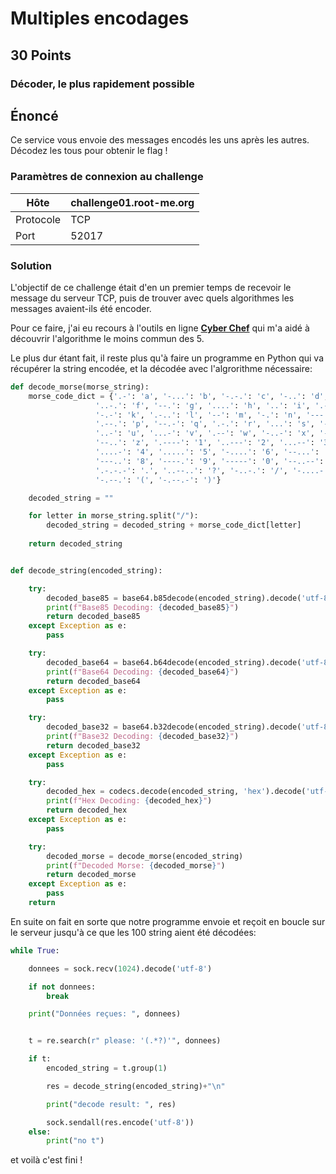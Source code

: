 # Multiples encodages
## 30 Points
### Décoder, le plus rapidement possible

## Énoncé
Ce service vous envoie des messages encodés les uns après les autres. Décodez les tous pour obtenir le flag !

### Paramètres de connexion au challenge
| Hôte | challenge01.root-me.org |
| --- | --- |
| Protocole | TCP |
| Port | 52017 |

### Solution

L'objectif de ce challenge était d'en un premier temps de recevoir le message du serveur TCP, puis de trouver avec quels algorithmes les messages avaient-ils été encoder.

Pour ce faire, j'ai eu recours à l'outils en ligne [**Cyber Chef**](https://gchq.github.io/CyberChef/) qui m'a aidé à découvrir l'algorithme le moins commun des 5.

Le plus dur étant fait, il reste plus qu'à faire un programme en Python qui va récupérer la string encodée, et la décodée avec l'algrorithme nécessaire:
```Python
def decode_morse(morse_string):
    morse_code_dict = {'.-': 'a', '-...': 'b', '-.-.': 'c', '-..': 'd', '.': 'e',
                   '..-.': 'f', '--.': 'g', '....': 'h', '..': 'i', '.---': 'j',
                   '-.-': 'k', '.-..': 'l', '--': 'm', '-.': 'n', '---': 'o',
                   '.--.': 'p', '--.-': 'q', '.-.': 'r', '...': 's', '-': 't',
                   '..-': 'u', '...-': 'v', '.--': 'w', '-..-': 'x', '-.--': 'y',
                   '--..': 'z', '.----': '1', '..---': '2', '...--': '3',
                   '....-': '4', '.....': '5', '-....': '6', '--...': '7',
                   '---..': '8', '----.': '9', '-----': '0', '--..--': ', ',
                   '.-.-.-': '.', '..--..': '?', '-..-.': '/', '-....-': '-',
                   '-.--.': '(', '-.--.-': ')'}

    decoded_string = ""

    for letter in morse_string.split("/"):
        decoded_string = decoded_string + morse_code_dict[letter]
    
    return decoded_string


def decode_string(encoded_string):

    try:
        decoded_base85 = base64.b85decode(encoded_string).decode('utf-8')
        print(f"Base85 Decoding: {decoded_base85}")
        return decoded_base85
    except Exception as e:
        pass

    try:
        decoded_base64 = base64.b64decode(encoded_string).decode('utf-8')
        print(f"Base64 Decoding: {decoded_base64}")
        return decoded_base64
    except Exception as e:
        pass

    try:
        decoded_base32 = base64.b32decode(encoded_string).decode('utf-8')
        print(f"Base32 Decoding: {decoded_base32}")
        return decoded_base32
    except Exception as e:
        pass

    try:
        decoded_hex = codecs.decode(encoded_string, 'hex').decode('utf-8')
        print(f"Hex Decoding: {decoded_hex}")
        return decoded_hex
    except Exception as e:
        pass

    try:
        decoded_morse = decode_morse(encoded_string)
        print(f"Decoded Morse: {decoded_morse}")
        return decoded_morse
    except Exception as e:
        pass
    return
```

En suite on fait en sorte que notre programme envoie et reçoit en boucle sur le serveur jusqu'à ce que les 100 string aient été décodées:
```Python
while True:

    donnees = sock.recv(1024).decode('utf-8')

    if not donnees:
        break

    print("Données reçues: ", donnees)


    t = re.search(r" please: '(.*?)'", donnees)

    if t:
        encoded_string = t.group(1)

        res = decode_string(encoded_string)+"\n"

        print("decode result: ", res)

        sock.sendall(res.encode('utf-8'))
    else:
        print("no t")
```

et voilà c'est fini !